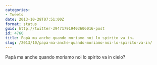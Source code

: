 ```yaml
---
categories:
- Tweets
date: 2013-10-28T07:51:00Z
format: status
guid: http://twitter-394717919403606016-post
id: 4760
title: Papà ma anche quando moriamo noi lo spirito va in…
slug: /2013/10/papa-ma-anche-quando-moriamo-noi-lo-spirito-va-in/
---
```


Papà ma anche quando moriamo noi lo spirito va in cielo?
